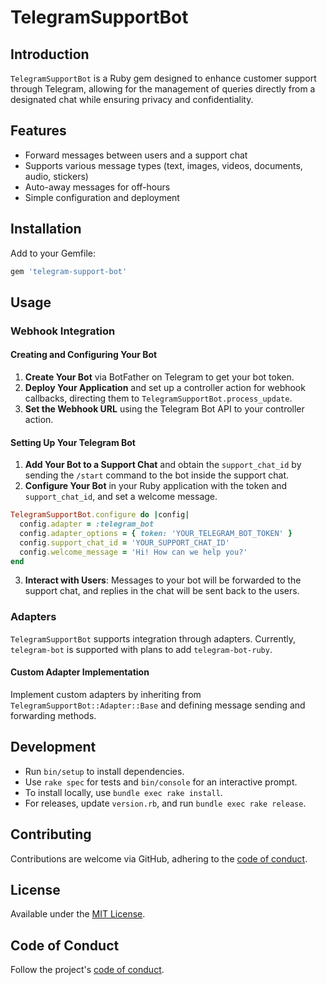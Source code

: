 # TelegramSupportBot

## Introduction
`TelegramSupportBot` is a Ruby gem designed to enhance customer support through Telegram, allowing for the management of queries directly from a designated chat while ensuring privacy and confidentiality.

## Features
- Forward messages between users and a support chat
- Supports various message types (text, images, videos, documents, audio, stickers)
- Auto-away messages for off-hours
- Simple configuration and deployment

## Installation
Add to your Gemfile:
```ruby
gem 'telegram-support-bot'
```

## Usage
### Webhook Integration

#### Creating and Configuring Your Bot
1. **Create Your Bot** via BotFather on Telegram to get your bot token.
2. **Deploy Your Application** and set up a controller action for webhook callbacks, directing them to `TelegramSupportBot.process_update`.
3. **Set the Webhook URL** using the Telegram Bot API to your controller action.

#### Setting Up Your Telegram Bot
1. **Add Your Bot to a Support Chat** and obtain the `support_chat_id` by sending the `/start` command to the bot inside the support chat.
2. **Configure Your Bot** in your Ruby application with the token and `support_chat_id`, and set a welcome message.

```ruby
TelegramSupportBot.configure do |config|
  config.adapter = :telegram_bot
  config.adapter_options = { token: 'YOUR_TELEGRAM_BOT_TOKEN' }
  config.support_chat_id = 'YOUR_SUPPORT_CHAT_ID'
  config.welcome_message = 'Hi! How can we help you?'
end
```

3. **Interact with Users**: Messages to your bot will be forwarded to the support chat, and replies in the chat will be sent back to the users.

### Adapters
`TelegramSupportBot` supports integration through adapters. Currently, `telegram-bot` is supported with plans to add `telegram-bot-ruby`.

#### Custom Adapter Implementation
Implement custom adapters by inheriting from `TelegramSupportBot::Adapter::Base` and defining message sending and forwarding methods.

## Development
- Run `bin/setup` to install dependencies.
- Use `rake spec` for tests and `bin/console` for an interactive prompt.
- To install locally, use `bundle exec rake install`.
- For releases, update `version.rb`, and run `bundle exec rake release`.

## Contributing
Contributions are welcome via GitHub, adhering to the [code of conduct](https://github.com/austerlitz/telegram_support_bot/blob/main/CODE_OF_CONDUCT.md).

## License
Available under the [MIT License](https://opensource.org/licenses/MIT).

## Code of Conduct
Follow the project's [code of conduct](https://github.com/austerlitz/telegram_support_bot/blob/main/CODE_OF_CONDUCT.md).
